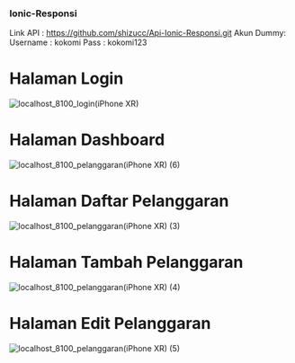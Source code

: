 ### Ionic-Responsi
Link API  : https://github.com/shizucc/Api-Ionic-Responsi.git
Akun Dummy:
Username : kokomi
Pass : kokomi123
# Halaman Login
![localhost_8100_login(iPhone XR)](https://github.com/shizucc/Ionic-Responsi/assets/100017161/2d36375b-da0c-4ebb-8e04-02aa0eb11fb6)

# Halaman Dashboard
![localhost_8100_pelanggaran(iPhone XR) (6)](https://github.com/shizucc/Ionic-Responsi/assets/100017161/1d528096-2346-4577-a171-4aac0e214d74)

# Halaman Daftar Pelanggaran
![localhost_8100_pelanggaran(iPhone XR) (3)](https://github.com/shizucc/Ionic-Responsi/assets/100017161/f792d640-862b-4a4a-a146-853d9a4a7648)

# Halaman Tambah Pelanggaran
![localhost_8100_pelanggaran(iPhone XR) (4)](https://github.com/shizucc/Ionic-Responsi/assets/100017161/49c116bb-3b30-429f-ac2e-d441b4f0b9b7)

# Halaman Edit Pelanggaran
![localhost_8100_pelanggaran(iPhone XR) (5)](https://github.com/shizucc/Ionic-Responsi/assets/100017161/23596c9e-84a6-45ed-a7ed-775aa6f3c9a8)
